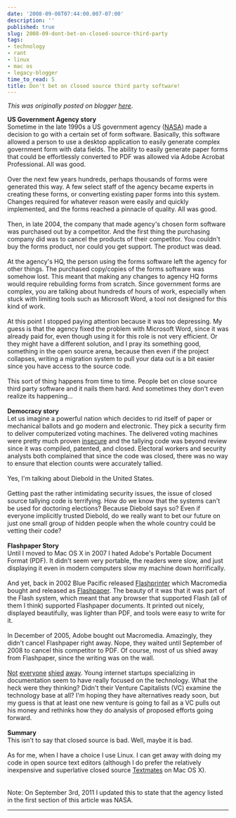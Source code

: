 ```yaml
---
date: '2008-09-08T07:44:00.007-07:00'
description: ''
published: true
slug: 2008-09-dont-bet-on-closed-source-third-party
tags:
- technology
- rant
- linux
- mac os
- legacy-blogger
time_to_read: 5
title: Don't bet on closed source third party software!
---
```


*This was originally posted on blogger [here](https://pydanny.blogspot.com/2008/09/dont-bet-on-closed-source-third-party.html)*.

<span style="font-weight: bold;">US Government Agency story</span><br />Sometime in the late 1990s a US government agency (<a href="http://www.nasa.gov/">NASA</a>) made a decision to go with a certain set of form software.  Basically, this software allowed a person to use a desktop application to easily generate complex government form with data fields.  The ability to easily generate paper forms that could be effortlessly converted to PDF was allowed via Adobe Acrobat Professional.  All was good.<br /><br />Over the next few years hundreds, perhaps thousands of forms were generated this way.  A few select staff of the agency became experts in creating these forms, or converting existing paper forms into this system.  Changes required for whatever reason were easily and quickly implemented, and the forms reached a pinnacle of quality.  All was good.<br /><br />Then, in late 2004, the company that made agency's chosen form software was purchased out by a competitor.  And the first thing the purchasing company did was to cancel the products of their competitor.  You couldn't buy the forms product, nor could you get support.  The product was dead.<br /><br />At the agency's HQ, the person using the forms software left the agency for other things.  The purchased copy/copies of the forms software was somehow lost.  This meant that making any changes to agency HQ forms would require rebuilding forms from scratch.  Since government forms are complex, you are talking about hundreds of hours of work, especially when stuck with limiting tools such as Microsoft Word, a tool not designed for this kind of work.<br /><br />At this point I stopped paying attention because it was too depressing.  My guess is that the agency fixed the problem with Microsoft Word, since it was already paid for, even though using it for this role is not very efficient.  Or they might have a different solution, and I pray its something good, something in the open source arena, because then even if the project collapses, writing a migration system to pull your data out is a bit easier since you have access to the source code.<br /><br />This sort of thing happens from time to time.  People bet on close source third party software and it nails them hard.  And sometimes they don't even realize its happening...<br /><br /><span style="font-weight: bold;">Democracy story</span><br />Let us imagine a powerful nation which decides to rid itself of paper or mechanical ballots and go modern and electronic.  They pick a security firm to deliver computerized voting machines.  The delivered voting machines were pretty much proven <a href="http://en.wikipedia.org/wiki/Premier_Election_Solutions#Security_issues">insecure</a> and the tallying code was beyond review since it was compiled, patented, and closed.  Electoral workers and security analysts both complained that since the code was closed, there was no way to ensure that election counts were accurately tallied.<br /><br />Yes, I'm talking about Diebold in the United States.<br /><br />Getting past the rather intimidating security issues, the issue of closed source tallying code is terrifying.  How do we know that the systems can't be used for doctoring elections?  Because Diebold says so?  Even if everyone implicitly trusted Diebold, do we really want to bet our future on just one small group of hidden people when the whole country could be vetting their code?<br /><br /><span style="font-weight: bold;">Flashpaper Story</span><br />Until I moved to Mac OS X in 2007 I hated Adobe's Portable Document Format (PDF).  It didn't seem very portable, the readers were slow, and just displaying it even in modern computers slow my machine down horrifically.<br /><br />And yet, back in 2002 Blue Pacific released <a href="http://www.blue-pacific.com/products/flashprinter/default.htm">Flashprinter</a> which Macromedia bought and released as <a href="http://en.wikipedia.org/wiki/Flashpaper">Flashpaper</a>.  The beauty of it was that it was part of the Flash system, which meant that any browser that supported Flash (all of them I think) supported Flashpaper documents.  It printed out nicely, displayed beautifully, was lighter than PDF, and tools were easy to write for it.<br /><br />In December of 2005, Adobe bought out Macromedia.  Amazingly, they didn't cancel Flashpaper right away.  Nope, they waited until September of 2008 to cancel this competitor to PDF.  Of course, most of us shied away from Flashpaper, since the writing was on the wall.<br /><br /><a href="http://www.scribd.com/">Not</a> <a href="http://www.docstoc.com/">everyone</a> <a href="http://www.docstoc.com/">shied</a> <a href="http://www.flashcomguru.com/index.cfm/2008/9/8/flashpaper-rip">away</a>.  Young internet startups specializing in documentation seem to have really focused on the technology.  What the heck were they thinking?  Didn't their Venture Capitalists (VC) examine the technology base at all?  I'm hoping they have alternatives ready soon, but my guess is that at least one new venture is going to fail as a VC pulls out his money and rethinks how they do analysis of proposed efforts going forward.<br /><br /><span style="font-weight: bold;">Summary<br /></span>This isn't to say that closed source is bad.  Well, maybe it is bad.<br /><br />As for me, when I have a choice I use Linux.  I can get away with doing my code in open source text editors (although I do prefer the relatively inexpensive and superlative closed source <a href="http://macromates.com/">Textmates</a> on Mac OS X). <span style="font-weight: bold;"><br /></span><br /><br />Note: On September 3rd, 2011 I updated this to state that the agency listed in the first section of this article was NASA.

---

